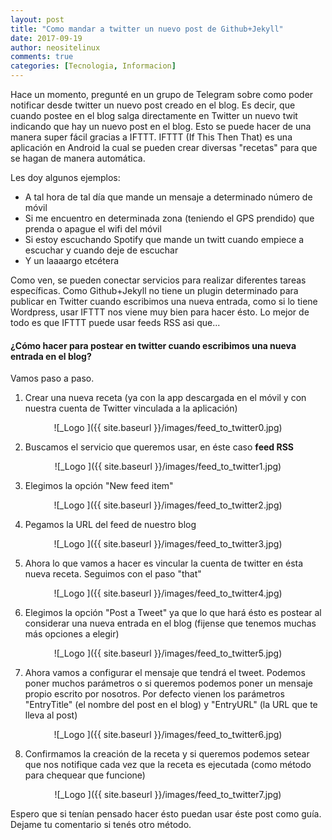 ```yaml
---
layout: post
title: "Como mandar a twitter un nuevo post de Github+Jekyll"
date: 2017-09-19
author: neositelinux
comments: true
categories: [Tecnologia, Informacion]
---
```


Hace un momento, pregunté en un grupo de Telegram sobre como poder notificar desde twitter un nuevo post creado en el blog. Es decir, que cuando postee en el blog salga directamente en Twitter un nuevo twit indicando que hay un nuevo post en el blog.
Esto se puede hacer de una manera super fácil gracias a IFTTT. IFTTT (If This Then That) es una aplicación en Android la cual se pueden crear diversas "recetas" para que se hagan de manera automática. 

Les doy algunos ejemplos: 
* A tal hora de tal día que mande un mensaje a determinado número de móvil
* Si me encuentro en determinada zona (teniendo el GPS prendido) que prenda o apague el wifi del móvil
* Si estoy escuchando Spotify que mande un twitt cuando empiece a escuchar y cuando deje de escuchar
* Y un laaaargo etcétera

Como ven, se pueden conectar servicios para realizar diferentes tareas específicas. Como Github+Jekyll no tiene un plugin determinado para publicar en Twitter cuando escribimos una nueva entrada, como si lo tiene Wordpress, usar IFTTT nos viene muy bien para hacer ésto. Lo mejor de todo es que IFTTT puede usar feeds RSS asi que...

#### ¿Cómo hacer para postear en twitter cuando escribimos una nueva entrada en el blog?
Vamos paso a paso.

1) Crear una nueva receta (ya con la app descargada en el móvil y con nuestra cuenta de Twitter vinculada a la aplicación)

<center> ![_Logo ]({{ site.baseurl }}/images/feed_to_twitter0.jpg) </center>

2) Buscamos el servicio que queremos usar, en éste caso **feed RSS** 

<center> ![_Logo ]({{ site.baseurl }}/images/feed_to_twitter1.jpg) </center>

3) Elegimos la opción "New feed item"

<center> ![_Logo ]({{ site.baseurl }}/images/feed_to_twitter2.jpg) </center>

4) Pegamos la URL del feed de nuestro blog

<center> ![_Logo ]({{ site.baseurl }}/images/feed_to_twitter3.jpg) </center>

5) Ahora lo que vamos a hacer es vincular la cuenta de twitter en ésta nueva receta. Seguimos con el paso "that"

<center> ![_Logo ]({{ site.baseurl }}/images/feed_to_twitter4.jpg) </center>

6) Elegimos la opción "Post a Tweet" ya que lo que hará ésto es postear al considerar una nueva entrada en el blog (fijense que tenemos muchas más opciones a elegir)

<center> ![_Logo ]({{ site.baseurl }}/images/feed_to_twitter5.jpg) </center>

7) Ahora vamos a configurar el mensaje que tendrá el tweet. Podemos poner muchos parámetros o si queremos podemos poner un mensaje propio escrito por nosotros. Por defecto vienen los parámetros "EntryTitle" (el nombre del post en el blog) y "EntryURL" (la URL que te lleva al post)

<center> ![_Logo ]({{ site.baseurl }}/images/feed_to_twitter6.jpg) </center>

8) Confirmamos la creación de la receta y si queremos podemos setear que nos notifique cada vez que la receta es ejecutada (como método para chequear que funcione)

<center> ![_Logo ]({{ site.baseurl }}/images/feed_to_twitter7.jpg) </center>

Espero que si tenían pensado hacer ésto puedan usar éste post como guía. Dejame tu comentario si tenés otro método.
